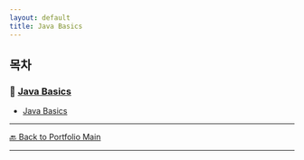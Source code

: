 ```yaml
---
layout: default
title: Java Basics
---
```


## 목차

### 🔗 [Java Basics](/study/basic-cs-and-programming/)

- [Java Basics](/study/basic-cs-and-programming/java-basics)


---

[🔙 Back to Portfolio Main](../index.md)

---
